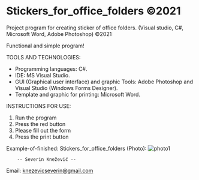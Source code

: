 # Stickers_for_office_folders ©2021
Project program for creating sticker of office folders. (Visual studio, C#, Microsoft Word, Adobe Photoshop) ©2021

Functional and simple program!


TOOLS AND TECHNOLOGIES: 
   - Programming languages: C#.
   - IDE: MS Visual Studio.
   - GUI (Graphical user interface) and graphic Tools:  Adobe Photoshop and  Visual Studio (Windows Forms Designer).
   - Template and graphic for printing:  Microsoft Word.
 
 
INSTRUCTIONS FOR USE:
  1.  Run the program
  2.  Press the red button
  3.  Please fill out the form
  4.  Press the print button


Example-of-finished: Stickers_for_office_folders (Photo):
![photo1](https://user-images.githubusercontent.com/81822988/113845184-87406e00-9795-11eb-9951-85ab89976997.jpg)

        -- Severin Knežević --
   Email: knezevicseverin@gmail.com
